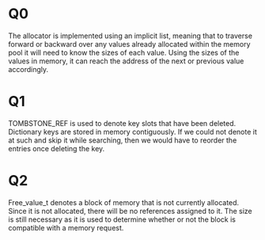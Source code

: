 # Q0
The allocator is implemented using an implicit list, meaning that to traverse
forward or backward over any values already allocated within the memory pool
it will need to know the sizes of each value. Using the sizes of the values in
memory, it can reach the address of the next or previous value accordingly.

# Q1
TOMBSTONE_REF is used to denote key slots that have been deleted. Dictionary
keys are stored in memory contiguously. If we could not denote it at such and
skip it while searching, then we would have to reorder the entries once
deleting the key.

# Q2
Free_value_t denotes a block of memory that is not currently allocated.
Since it is not allocated, there will be no references assigned to it.
The size is still necessary as it is used to determine whether or not the
block is compatible with a memory request.
